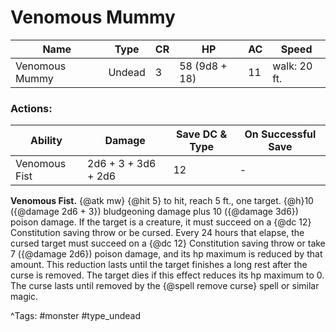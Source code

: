 # Venomous Mummy

| Name | Type | CR | HP | AC | Speed |
|------|------|----|----|----|-------|
| Venomous Mummy | Undead | 3 | 58 (9d8 + 18) | 11 | walk: 20 ft. |

### Actions:

| Ability | Damage | Save DC & Type | On Successful Save |
|---------|--------|----------------|--------------------|
| Venomous Fist | 2d6 + 3 + 3d6 + 2d6 | 12 | - |


**Venomous Fist.** {@atk mw} {@hit 5} to hit, reach 5 ft., one target. {@h}10 ({@damage 2d6 + 3}) bludgeoning damage plus 10 ({@damage 3d6}) poison damage. If the target is a creature, it must succeed on a {@dc 12} Constitution saving throw or be cursed. Every 24 hours that elapse, the cursed target must succeed on a {@dc 12} Constitution saving throw or take 7 ({@damage 2d6}) poison damage, and its hp maximum is reduced by that amount. This reduction lasts until the target finishes a long rest after the curse is removed. The target dies if this effect reduces its hp maximum to 0. The curse lasts until removed by the {@spell remove curse} spell or similar magic.

^Tags: #monster #type_undead